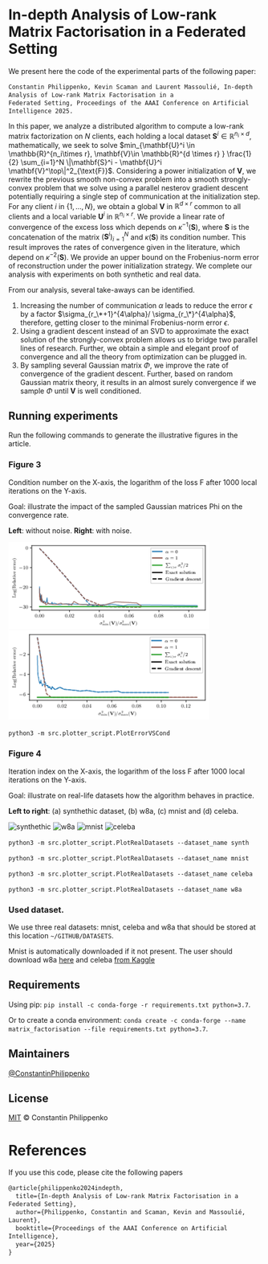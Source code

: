 # In-depth Analysis of Low-rank Matrix Factorisation in a Federated Setting
We present here the code of the experimental parts of the following paper:
```
Constantin Philippenko, Kevin Scaman and Laurent Massoulié, In-depth Analysis of Low-rank Matrix Factorisation in a 
Federated Setting, Proceedings of the AAAI Conference on Artificial Intelligence 2025.
```

In this paper, we analyze a distributed algorithm to compute a low-rank matrix factorization on $N$ clients, each 
holding a local dataset $\mathbf{S}^i \in \mathbb{R}^{n_i \times d}$, mathematically, we seek to solve 
$min_{\mathbf{U}^i \in \mathbb{R}^{n_i\times r}, \mathbf{V}\in \mathbb{R}^{d \times r} } \frac{1}{2} \sum_{i=1}^N \|\mathbf{S}^i - \mathbf{U}^i \mathbf{V}^\top\|^2_{\text{F}}$. 
Considering a power initialization of $\mathbf{V}$, we rewrite the previous smooth non-convex problem into a smooth 
strongly-convex problem that we solve using a parallel nesterov gradient descent potentially requiring a single step of 
communication at the initialization step. For any client $i$ in $\{1, \dots, N\}$, we obtain a global $\mathbf{V}$ in 
$\mathbb{R}^{d \times r}$ common to all clients and a local variable $\mathbf{U}^i$ in $\mathbb{R}^{n_i \times r}$. We 
provide a linear rate of convergence of the excess loss which depends on $\kappa^{-1}(\mathbf{S})$, where $\mathbf{S}$ 
is the concatenation of the matrix $(\mathbf{S}^i)_{i=1}^N$ and $\kappa(\mathbf{S})$ its condition number. This result 
improves the rates of convergence given in the literature, which depend on $\kappa^{-2}(\mathbf{S})$. We provide an 
upper bound on the Frobenius-norm error of reconstruction under the power initialization strategy. We complete our 
analysis with experiments on both synthetic and real data.


From our analysis, several take-aways can be identified.
1. Increasing the number of communication $\alpha$ leads to reduce the error $\epsilon$ by a factor 
$\sigma_{r_\*+1}^{4\alpha}/ \sigma_{r_\*}^{4\alpha}$, therefore, getting closer to the minimal Frobenius-norm error 
$\epsilon$.
2. Using a gradient descent instead of an SVD to approximate the exact solution of the strongly-convex problem allows us 
to bridge two parallel lines of research. Further, we obtain a simple and elegant proof of convergence and all the 
theory from optimization can be plugged in.
3. By sampling several Gaussian matrix $\Phi$, we improve the rate of convergence of the gradient descent. Further, 
based on random Gaussian matrix theory, it results in an almost surely convergence if we sample $\Phi$ until 
$\mathbf{V}$ is well conditioned.

## Running experiments

Run the following commands to generate the illustrative figures in the article.

### Figure 3

Condition number on the X-axis, the logarithm of the loss F after 1000 local iterations on the Y-axis.

Goal: illustrate the impact of the sampled Gaussian matrices Phi on the convergence rate.

**Left**: without noise. **Right**: with noise.

<p float="left">
  <img src="pictures_for_README/convergence_vs_cond_synth_N25_d200_r5_U_eps0.png" alt="Condition number on X-axis, loss 
on Y-axis, without noise" width="400"/>
  <img src="pictures_for_README/convergence_vs_cond_synth_N25_d200_r5_U_eps1e-06.png" alt="Condition number on X-axis, 
loss on Y-axis, with noise" width="400"/>
</p>

```python3 -m src.plotter_script.PlotErrorVSCond```

### Figure 4

Iteration index on the X-axis, the logarithm of the loss F after 1000 local iterations on the Y-axis.

Goal: illustrate on real-life datasets how the algorithm behaves in practice.


**Left to right**: (a) synthethic dataset, (b) w8a, (c) mnist and (d) celeba.

<p float="left">
  <img src="pictures_for_README/synth_N25_d200_r5_U_eps1e-06.png" alt="synthethic" width="200"/>
  <img src="pictures_for_README/w8a_N25_d300_r20_U.png" alt="w8a" width="200"/>
  <img src="pictures_for_README/mnist_N10_d784_r20_U.png" alt="mnist" width="200"/>
  <img src="pictures_for_README/celeba_N25_d3072_r20_U.png" alt="celeba" width="200"/>
</p>


```python3 -m src.plotter_script.PlotRealDatasets --dataset_name synth```

```python3 -m src.plotter_script.PlotRealDatasets --dataset_name mnist```

```python3 -m src.plotter_script.PlotRealDatasets --dataset_name celeba```

```python3 -m src.plotter_script.PlotRealDatasets --dataset_name w8a```

### Used dataset.

We use three real datasets: mnist, celeba and w8a that should be stored at this location ```~/GITHUB/DATASETS```.

Mnist is automatically downloaded if it not present. The user should download w8a 
[here](https://www.csie.ntu.edu.tw/~cjlin/libsvmtools/datasets/binary/w8a) and celeba 
[from Kaggle](https://www.kaggle.com/datasets/jessicali9530/celeba-dataset) 


## Requirements

Using pip:
```pip install -c conda-forge -r requirements.txt python=3.7```. 

Or to create a conda environment: ```conda create -c conda-forge --name matrix_factorisation --file requirements.txt python=3.7```.

## Maintainers

[@ConstantinPhilippenko](https://github.com/philipco)

## License

[MIT](LICENSE) © Constantin Philippenko

# References
If you use this code, please cite the following papers

```
@article{philippenko2024indepth,
  title={In-depth Analysis of Low-rank Matrix Factorisation in a Federated Setting},
  author={Philippenko, Constantin and Scaman, Kevin and Massoulié, Laurent},
  booktitle={Proceedings of the AAAI Conference on Artificial Intelligence},
  year={2025}
}
```